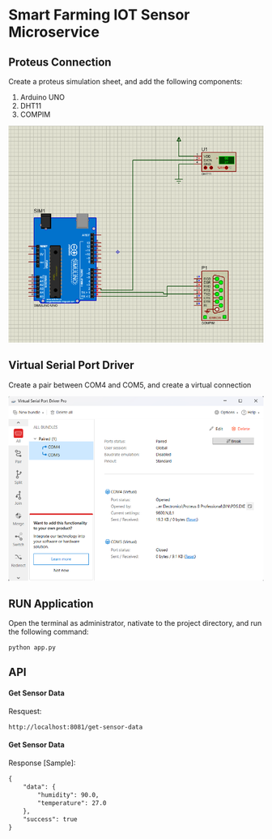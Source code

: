 # Smart Farming IOT Sensor Microservice

## Proteus Connection
Create a proteus simulation sheet, and add the following components:
1. Arduino UNO
2. DHT11
3. COMPIM

![alt text](image.png)

## Virtual Serial Port Driver
Create a pair between COM4 and COM5, and create a virtual connection

![alt text](image-1.png)

## RUN Application
Open the terminal as administrator, nativate to the project directory, and run the following command:

```
python app.py
```

## API 

#### Get Sensor Data
Resquest:
```
http://localhost:8081/get-sensor-data
```
#### Get Sensor Data
Response [Sample]:
```
{
    "data": {
        "humidity": 90.0,
        "temperature": 27.0
    },
    "success": true
}
```